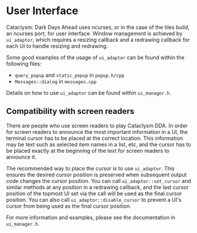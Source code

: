 # User Interface

Cataclysm: Dark Days Ahead uses ncurses, or in the case of the tiles build, an
ncurses port, for user interface. Window management is achieved by `ui_adaptor`,
which requires a resizing callback and a redrawing callback for each UI to handle
resizing and redrawing.

Some good examples of the usage of `ui_adaptor` can be found within the following
files:
- `query_popup` and `static_popup` in `popup.h/cpp`
- `Messages::dialog` in `messages.cpp`

Details on how to use `ui_adaptor` can be found within `ui_manager.h`.

## Compatibility with screen readers

There are people who use screen readers to play Cataclysm DDA. In order for screen
readers to announce the most important information in a UI, the terminal cursor has
to be placed at the correct location. This information may be text such as selected
item names in a list, etc, and the cursor has to be placed exactly at the beginning
of the text for screen readers to announce it.

The recommended way to place the cursor is to use `ui_adaptor`. This ensures the
desired cursor position is preserved when subsequent output code changes the
cursor position. You can call `ui_adaptor::set_cursor` and similar methods at any
position in a redrawing callback, and the last cursor position of the topmost UI
set via the call will be used as the final cursor position. You can also call
`ui_adaptor::disable_cursor` to prevent a UI's cursor from being used as the final
cursor position.

For more information and examples, please see the documentation in `ui_manager.h`.
